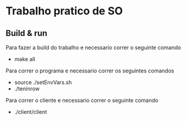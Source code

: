 # Trabalho pratico de SO

## Build & run
Para fazer a build do trabalho e necessario correr o seguinte comando

* make all

Para correr o programa e necessario correr os seguintes comandos

* source ./setEnvVars.sh
* ./teninrow

Para correr o cliente e necessario correr o seguinte comando
* ./client/client







